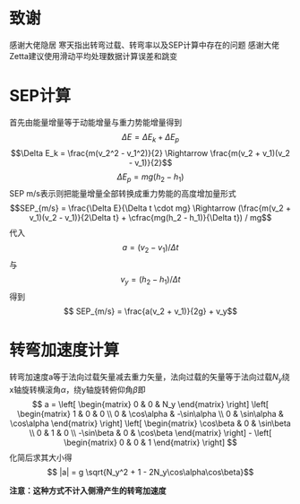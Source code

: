 # 致谢

感谢大佬隐居 寒天指出转弯过载、转弯率以及SEP计算中存在的问题
感谢大佬Zetta建议使用滑动平均处理数据计算误差和跳变

# SEP计算
首先由能量增量等于动能增量与重力势能增量得到
$$\Delta E = \Delta E_k + \Delta E_p $$
$$\Delta E_k = \frac{m(v_2^2 - v_1^2)}{2} \Rightarrow \frac{m(v_2 + v_1)(v_2 - v_1)}{2}$$
$$\Delta E_p = mg(h_2 - h_1)$$
SEP m/s表示则把能量增量全部转换成重力势能的高度增加量形式
$$SEP_{m/s} = \frac{\Delta E}{\Delta t \cdot mg} \Rightarrow (\frac{m(v_2 + v_1)(v_2 - v_1)}{2\Delta t} + \cfrac{mg(h_2 - h_1)}{\Delta t}) / mg$$
代入
$$ a = (v_2 - v_1)/ \Delta t$$ 
与 
$$ v_y =  (h_2 - h_1)/\Delta t$$
得到
$$ SEP_{m/s} = \frac{a(v_2 + v_1)}{2g} + v_y$$

# 转弯加速度计算
转弯加速度a等于法向过载矢量减去重力矢量，法向过载的矢量等于法向过载$N_y$绕x轴旋转横滚角$\alpha$，绕y轴旋转俯仰角$\beta$即
$$ a = \left[ \begin{matrix} 0 & 0 & N_y \end{matrix} \right]  
\left[ \begin{matrix} 
1 & 0 & 0 \\
0 & \cos\alpha  & -\sin\alpha \\
0 & \sin\alpha & \cos\alpha
\end{matrix} \right]
\left[ \begin{matrix} 
\cos\beta & 0 & \sin\beta \\
0 & 1  & 0 \\
-\sin\beta & 0 & \cos\beta
\end{matrix} \right] - \left[ \begin{matrix} 0 & 0 & 1 \end{matrix} \right]
$$
化简后求其大小得
$$ |a| = g \sqrt{N_y^2 + 1 - 2N_y\cos\alpha\cos\beta}$$

**注意：这种方式不计入侧滑产生的转弯加速度**
